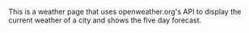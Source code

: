 This is a weather page that uses openweather.org's API to display the current weather of a city and shows the five day forecast.
